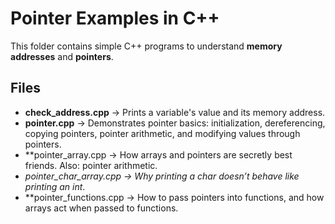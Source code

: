 # Pointer Examples in C++

This folder contains simple C++ programs to understand **memory addresses** and **pointers**.

## Files
- **check_address.cpp** → Prints a variable's value and its memory address.
- **pointer.cpp** → Demonstrates pointer basics: initialization, dereferencing, copying pointers, pointer arithmetic, and modifying values through pointers.
- **pointer_array.cpp → How arrays and pointers are secretly best friends. Also: pointer arithmetic.
- **pointer_char_array.cpp → Why printing a char* doesn’t behave like printing an int*.
- **pointer_functions.cpp → How to pass pointers into functions, and how arrays act when passed to functions.
